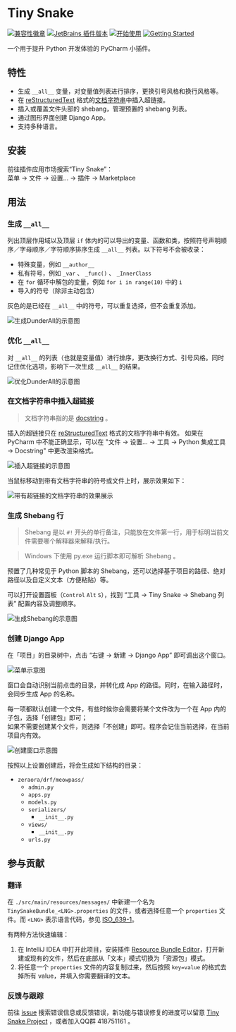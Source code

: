 # Tiny Snake

[![兼容性徽章](https://img.shields.io/badge/PyCharm-2022.2.*%20~%202024.1.*-darkgreen?style=flat-square&logo=pycharm)](https://plugins.jetbrains.com/plugin/24140-tiny-snake/versions)
[![JetBrains 插件版本](https://img.shields.io/jetbrains/plugin/v/24140?style=flat-square&color=purple)](https://plugins.jetbrains.com/plugin/24140-tiny-snake)
[![开始使用](https://img.shields.io/badge/开始使用-中文-blue.svg?style=flat-square)](./README.md)
[![Getting Started](https://img.shields.io/badge/Getting%20Started-English-green.svg?style=flat-square)](./README_en.md) 

一个用于提升 Python 开发体验的 PyCharm 小插件。

## 特性

- 生成 `__all__` 变量，对变量值列表进行排序，更换引号风格和换行风格等。
- 在 [reStructuredText](https://en.wikipedia.org/wiki/ReStructuredText) 格式的[文档字符串](https://docs.python.org/zh-cn/3/glossary.html#term-docstring)中插入超链接。
- 插入或覆盖文件头部的 shebang，管理预置的 shebang 列表。
- 通过图形界面创建 Django App。
- 支持多种语言。

## 安装

前往插件应用市场搜索“Tiny Snake”：  
菜单 → 文件 → 设置... → 插件 → Marketplace

## 用法

### 生成 `__all__`

列出顶层作用域以及顶层 `if` 体内的可以导出的变量、函数和类，按照符号声明顺序／字母顺序／字符顺序排序生成 `__all__` 列表。以下符号不会被收录：

- 特殊变量，例如 `__author__`
- 私有符号，例如 `_var` 、 `_func()` 、 `_InnerClass`
- 在 `for` 循环中解包的变量，例如 `for i in range(10)` 中的 `i`
- 导入的符号（除非主动包含）

灰色的是已经在 `__all__` 中的符号，可以重复选择，但不会重复添加。

![生成DunderAll的示意图](./.img/generate-dunder-all.png)

### 优化 `__all__`

对 `__all__` 的列表（也就是变量值）进行排序，更改换行方式、引号风格。同时记住优化选项，影响下一次生成 `__all__` 的结果。

![优化DunderAll的示意图](./.img/optimize-dunder-all.png)

### 在文档字符串中插入超链接

> 文档字符串指的是 [docstring](https://docs.python.org/zh-cn/3/glossary.html#term-docstring) 。

插入的超链接只在 [reStructuredText](https://en.wikipedia.org/wiki/ReStructuredText) 格式的文档字符串中有效。
如果在 PyCharm 中不能正确显示，可以在 "文件 → 设置... → 工具 → Python 集成工具 → Docstring" 中更改渲染格式。

![插入超链接的示意图](./.img/insert-docstring-hyperlink.png)

当鼠标移动到带有文档字符串的符号或文件上时，展示效果如下：

![带有超链接的文档字符串的效果展示](./.img/hyperlink-in-docstring.png)

### 生成 Shebang 行

> Shebang 是以 `#!` 开头的单行备注，只能放在文件第一行，用于标明当前文件需要哪个解释器来解释/执行。

> Windows 下使用 py.exe 运行脚本即可解析 Shebang 。

预置了几种常见于 Python 脚本的 Shebang，还可以选择基于项目的路径、绝对路径以及自定义文本（方便粘贴）等。

可以打开设置面板（`Control` `Alt` `S`），找到 “工具 → Tiny Snake → Shebang 列表” 配置内容及调整顺序。

![生成Shebang的示意图](./.img/generate-shebang.png)

### 创建 Django App

在「项目」的目录树中，点击 “右键 → 新建 → Django App” 即可调出这个窗口。

![菜单示意图](./.img/django-app-creation-menu.png)

窗口会自动识别当前点击的目录，并转化成 App 的路径。同时，在输入路径时，会同步生成 App 的名称。

每一项都默认创建一个文件，有些时候你会需要将某个文件改为一个在 App 内的子包，选择「创建包」即可；  
如果不需要创建某个文件，则选择「不创建」即可。程序会记住当前选择，在当前项目内有效。

![创建窗口示意图](./.img/django-app-creation-popup.png)

按照以上设置创建后，将会生成如下结构的目录：

- `zeraora/drf/meowpass/`
    - `admin.py`
    - `apps.py`
    - `models.py`
    - `serializers/`
        - `__init__.py`
    - `views/`
        - `__init__.py`
    - `urls.py`

## 参与贡献

### 翻译

在 `./src/main/resources/messages/` 中新建一个名为 `TinySnakeBundle_<LNG>.properties` 的文件，或者选择任意一个 `properties` 文件。而 `<LNG>` 表示语言代码，参见 [ISO_639-1](https://zh.wikipedia.org/wiki/ISO_639-1)。

有两种方法快速编辑：

1. 在 IntelliJ IDEA 中打开此项目，安装插件 [Resource Bundle Editor](https://plugins.jetbrains.com/plugin/17035-resource-bundle-editor)，打开新建或现有的文件，然后在底部从「文本」模式切换为「资源包」模式。
2. 将任意一个 `properties` 文件的内容复制过来，然后按照 `key=value` 的格式去掉所有 value，并填入你需要翻译的文本。

### 反馈与跟踪

前往 [issue](https://github.com/aixcyi/TinySnake/issues) 搜索错误信息或反馈错误，新功能与错误修复的进度可以留意 [Tiny Snake Project](https://github.com/users/aixcyi/projects/1/views/1) ，或者加入QQ群 418751161 。
